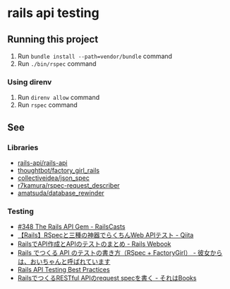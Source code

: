 # rails api testing

## Running this project

1. Run `bundle install --path=vendor/bundle` command
1. Run `./bin/rspec` command

### Using direnv

1. Run `direnv allow` command
1. Run `rspec` command

## See

### Libraries

* [rails-api/rails-api](https://github.com/rails-api/rails-api)
* [thoughtbot/factory\_girl\_rails](https://github.com/thoughtbot/factory_girl_rails)
* [collectiveidea/json\_spec](https://github.com/collectiveidea/json_spec)
* [r7kamura/rspec-request\_describer](https://github.com/r7kamura/rspec-request_describer)
* [amatsuda/database_rewinder](https://github.com/amatsuda/database_rewinder)

### Testing

* [#348 The Rails API Gem - RailsCasts](http://railscasts.com/episodes/348-the-rails-api-gem?language=ja&view=asciicast)
* [【Rails】RSpecと三種の神器でらくちんWeb APIテスト - Qiita ](http://qiita.com/izumin5210/items/de614b5b5b2c44486e87)
* [RailsでAPI作成とAPIのテストのまとめ - Rails Webook](http://ruby-rails.hatenadiary.com/entry/20150108/1420675366)
* [Rails でつくる API のテストの書き方（RSpec + FactoryGirl） - 彼女からは、おいちゃんと呼ばれています](http://blog.inouetakuya.info/entry/2013/10/27/200111)
* [Rails API Testing Best Practices](http://matthewlehner.net/rails-api-testing-guidelines/)
* [RailsでつくるRESTful APIのrequest specを書く - それはBooks](http://hamasyou.com/blog/2014/02/17/rails-request-rspec/)
